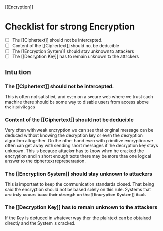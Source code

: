[[Encryption]]
# Checklist for strong Encryption
- [ ] The [[Ciphertext]] should not be intercepted. 
- [ ] Content of the [[Ciphertext]] should not be deducible
- [ ] The [[Encryption System]] should stay unknown to attackers
- [ ] The [[Decryption Key]] has to remain unknown to the attackers

## Intuition
### The [[Ciphertext]] should not be intercepted. 
This is often not satisfied, and even on a secure web where we trust each machine there should be some way to disable users from access above their privileges

### Content of the [[Ciphertext]] should not be deducible
Very often with weak encryption we can see that original message can be deduced without knowing the decryption key or even the decryption algorithm altogether. 
On the other hand even with primitive encryption we often can get away with sending short messages if the decryption key stays unknown. This is because attacker has to know when he cracked the encryption and in short enough texts there may be more than one logical answer to the ciphertext representation.

### The [[Encryption System]] should stay unknown to attackers
This is important to keep the communication standards closed. That being said the encryption should not be based solely on this rule. Systems that are truly secure base their strength on the [[Encryption System]] itself.

### The [[Decryption Key]] has to remain unknown to the attackers
If the Key is deduced in whatever way then the plaintext can be obtained directly and the System is cracked.
